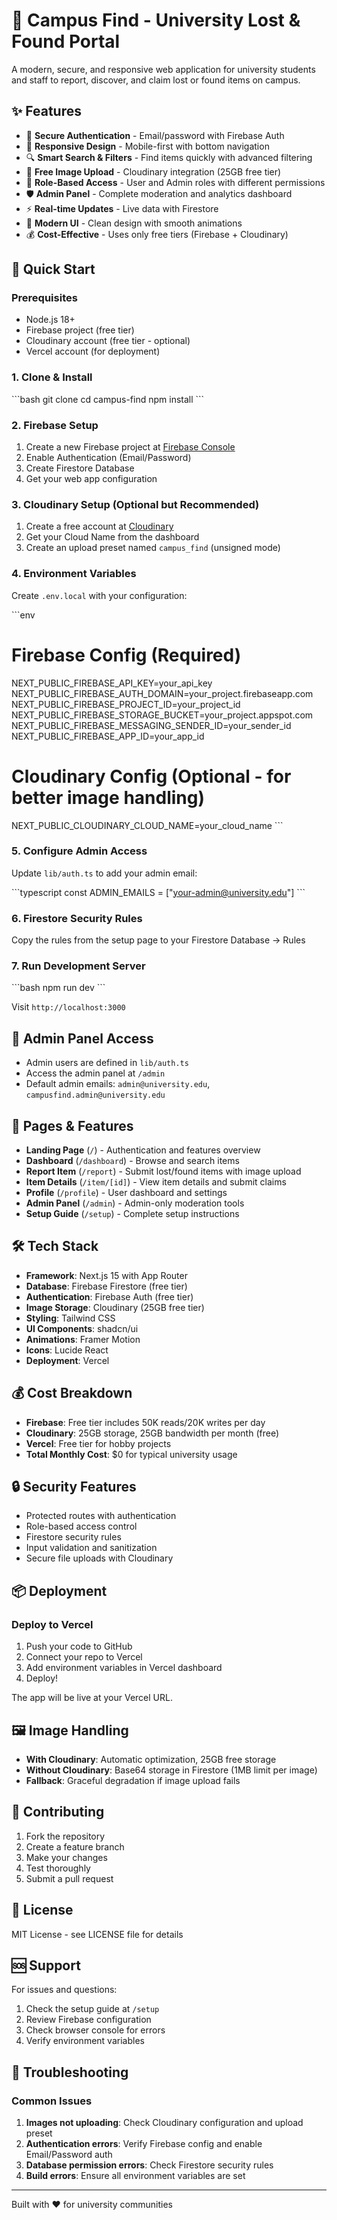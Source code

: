 # 🎯 Campus Find - University Lost & Found Portal

A modern, secure, and responsive web application for university students and staff to report, discover, and claim lost or found items on campus.

## ✨ Features

- 🔐 **Secure Authentication** - Email/password with Firebase Auth
- 📱 **Responsive Design** - Mobile-first with bottom navigation
- 🔍 **Smart Search & Filters** - Find items quickly with advanced filtering
- 📸 **Free Image Upload** - Cloudinary integration (25GB free tier)
- 👥 **Role-Based Access** - User and Admin roles with different permissions
- 🛡️ **Admin Panel** - Complete moderation and analytics dashboard
- ⚡ **Real-time Updates** - Live data with Firestore
- 🎨 **Modern UI** - Clean design with smooth animations
- 💰 **Cost-Effective** - Uses only free tiers (Firebase + Cloudinary)

## 🚀 Quick Start

### Prerequisites

- Node.js 18+ 
- Firebase project (free tier)
- Cloudinary account (free tier - optional)
- Vercel account (for deployment)

### 1. Clone & Install

\`\`\`bash
git clone <your-repo>
cd campus-find
npm install
\`\`\`

### 2. Firebase Setup

1. Create a new Firebase project at [Firebase Console](https://console.firebase.google.com)
2. Enable Authentication (Email/Password)
3. Create Firestore Database
4. Get your web app configuration

### 3. Cloudinary Setup (Optional but Recommended)

1. Create a free account at [Cloudinary](https://cloudinary.com/users/register/free)
2. Get your Cloud Name from the dashboard
3. Create an upload preset named `campus_find` (unsigned mode)

### 4. Environment Variables

Create `.env.local` with your configuration:

\`\`\`env
# Firebase Config (Required)
NEXT_PUBLIC_FIREBASE_API_KEY=your_api_key
NEXT_PUBLIC_FIREBASE_AUTH_DOMAIN=your_project.firebaseapp.com
NEXT_PUBLIC_FIREBASE_PROJECT_ID=your_project_id
NEXT_PUBLIC_FIREBASE_STORAGE_BUCKET=your_project.appspot.com
NEXT_PUBLIC_FIREBASE_MESSAGING_SENDER_ID=your_sender_id
NEXT_PUBLIC_FIREBASE_APP_ID=your_app_id

# Cloudinary Config (Optional - for better image handling)
NEXT_PUBLIC_CLOUDINARY_CLOUD_NAME=your_cloud_name
\`\`\`

### 5. Configure Admin Access

Update `lib/auth.ts` to add your admin email:

\`\`\`typescript
const ADMIN_EMAILS = ["your-admin@university.edu"]
\`\`\`

### 6. Firestore Security Rules

Copy the rules from the setup page to your Firestore Database → Rules

### 7. Run Development Server

\`\`\`bash
npm run dev
\`\`\`

Visit `http://localhost:3000`

## 🔑 Admin Panel Access

- Admin users are defined in `lib/auth.ts`
- Access the admin panel at `/admin`
- Default admin emails: `admin@university.edu`, `campusfind.admin@university.edu`

## 📱 Pages & Features

- **Landing Page** (`/`) - Authentication and features overview
- **Dashboard** (`/dashboard`) - Browse and search items
- **Report Item** (`/report`) - Submit lost/found items with image upload
- **Item Details** (`/item/[id]`) - View item details and submit claims
- **Profile** (`/profile`) - User dashboard and settings
- **Admin Panel** (`/admin`) - Admin-only moderation tools
- **Setup Guide** (`/setup`) - Complete setup instructions

## 🛠️ Tech Stack

- **Framework**: Next.js 15 with App Router
- **Database**: Firebase Firestore (free tier)
- **Authentication**: Firebase Auth (free tier)
- **Image Storage**: Cloudinary (25GB free tier)
- **Styling**: Tailwind CSS
- **UI Components**: shadcn/ui
- **Animations**: Framer Motion
- **Icons**: Lucide React
- **Deployment**: Vercel

## 💰 Cost Breakdown

- **Firebase**: Free tier includes 50K reads/20K writes per day
- **Cloudinary**: 25GB storage, 25GB bandwidth per month (free)
- **Vercel**: Free tier for hobby projects
- **Total Monthly Cost**: $0 for typical university usage

## 🔒 Security Features

- Protected routes with authentication
- Role-based access control
- Firestore security rules
- Input validation and sanitization
- Secure file uploads with Cloudinary

## 📦 Deployment

### Deploy to Vercel

1. Push your code to GitHub
2. Connect your repo to Vercel
3. Add environment variables in Vercel dashboard
4. Deploy!

The app will be live at your Vercel URL.

## 🖼️ Image Handling

- **With Cloudinary**: Automatic optimization, 25GB free storage
- **Without Cloudinary**: Base64 storage in Firestore (1MB limit per image)
- **Fallback**: Graceful degradation if image upload fails

## 🤝 Contributing

1. Fork the repository
2. Create a feature branch
3. Make your changes
4. Test thoroughly
5. Submit a pull request

## 📄 License

MIT License - see LICENSE file for details

## 🆘 Support

For issues and questions:
1. Check the setup guide at `/setup`
2. Review Firebase configuration
3. Check browser console for errors
4. Verify environment variables

## 🔧 Troubleshooting

### Common Issues

1. **Images not uploading**: Check Cloudinary configuration and upload preset
2. **Authentication errors**: Verify Firebase config and enable Email/Password auth
3. **Database permission errors**: Check Firestore security rules
4. **Build errors**: Ensure all environment variables are set

---

Built with ❤️ for university communities
